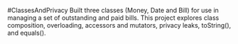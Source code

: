#ClassesAndPrivacy
Built three classes (Money, Date and Bill) for use in managing a set of outstanding and paid bills.
This project explores class composition, overloading, accessors and mutators, privacy leaks, toString(), and equals().
